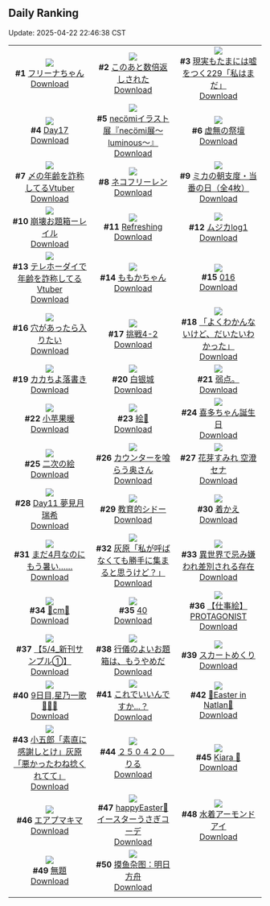 ## Daily Ranking
Update: 2025-04-22 22:46:38 CST

|      |      |      |
| :----: | :----: | :----: |
| ![](https://i.pixiv.re/c/240x480/img-master/img/2025/04/20/00/00/06/129487021_p0_master1200.jpg)<br>**#1** [フリーナちゃん](https://www.pixiv.net/artworks/129487021)<br>[Download](https://i.pixiv.re/img-original/img/2025/04/20/00/00/06/129487021_p0.png) | ![](https://i.pixiv.re/c/240x480/img-master/img/2025/04/20/00/05/01/129487672_p0_master1200.jpg)<br>**#2** [このあと数倍返しされた](https://www.pixiv.net/artworks/129487672)<br>[Download](https://i.pixiv.re/img-original/img/2025/04/20/00/05/01/129487672_p0.jpg) | ![](https://i.pixiv.re/c/240x480/img-master/img/2025/04/20/18/00/22/129513421_p0_master1200.jpg)<br>**#3** [現実もたまには嘘をつく229「私はまだ」](https://www.pixiv.net/artworks/129513421)<br>[Download](https://i.pixiv.re/img-original/img/2025/04/20/18/00/22/129513421_p0.jpg) |
| ![](https://i.pixiv.re/c/240x480/img-master/img/2025/04/20/01/06/29/129490010_p0_master1200.jpg)<br>**#4** [Day17](https://www.pixiv.net/artworks/129490010)<br>[Download](https://i.pixiv.re/img-original/img/2025/04/20/01/06/29/129490010_p0.jpg) | ![](https://i.pixiv.re/c/240x480/img-master/img/2025/04/20/00/00/15/129487122_p0_master1200.jpg)<br>**#5** [necömiイラスト展『necömi展～luminous～』](https://www.pixiv.net/artworks/129487122)<br>[Download](https://i.pixiv.re/img-original/img/2025/04/20/00/00/15/129487122_p0.png) | ![](https://i.pixiv.re/c/240x480/img-master/img/2025/04/21/08/03/07/129539587_p0_master1200.jpg)<br>**#6** [虚無の祭壇](https://www.pixiv.net/artworks/129539587)<br>[Download](https://i.pixiv.re/img-original/img/2025/04/21/08/03/07/129539587_p0.png) |
| ![](https://i.pixiv.re/c/240x480/img-master/img/2025/04/20/21/01/50/129520899_p0_master1200.jpg)<br>**#7** [〆の年齢を詐称してるVtuber](https://www.pixiv.net/artworks/129520899)<br>[Download](https://i.pixiv.re/img-original/img/2025/04/20/21/01/50/129520899_p0.png) | ![](https://i.pixiv.re/c/240x480/img-master/img/2025/04/20/00/00/04/129486995_p0_master1200.jpg)<br>**#8** [ネコフリーレン](https://www.pixiv.net/artworks/129486995)<br>[Download](https://i.pixiv.re/img-original/img/2025/04/20/00/00/04/129486995_p0.png) | ![](https://i.pixiv.re/c/240x480/img-master/img/2025/04/20/08/00/08/129497476_p0_master1200.jpg)<br>**#9** [ミカの朝支度・当番の日（全4枚）](https://www.pixiv.net/artworks/129497476)<br>[Download](https://i.pixiv.re/img-original/img/2025/04/20/08/00/08/129497476_p0.jpg) |
| ![](https://i.pixiv.re/c/240x480/img-master/img/2025/04/20/15/26/23/129508586_p0_master1200.jpg)<br>**#10** [崩壊お題箱ーレイル](https://www.pixiv.net/artworks/129508586)<br>[Download](https://i.pixiv.re/img-original/img/2025/04/20/15/26/23/129508586_p0.jpg) | ![](https://i.pixiv.re/c/240x480/img-master/img/2025/04/20/11/01/29/129490312_p0_master1200.jpg)<br>**#11** [Refreshing](https://www.pixiv.net/artworks/129490312)<br>[Download](https://i.pixiv.re/img-original/img/2025/04/20/11/01/29/129490312_p0.png) | ![](https://i.pixiv.re/c/240x480/img-master/img/2025/04/20/16/03/30/129509633_p0_master1200.jpg)<br>**#12** [ムジカlog1](https://www.pixiv.net/artworks/129509633)<br>[Download](https://i.pixiv.re/img-original/img/2025/04/20/16/03/30/129509633_p0.jpg) |
| ![](https://i.pixiv.re/c/240x480/img-master/img/2025/04/21/21/02/23/129556296_p0_master1200.jpg)<br>**#13** [テレホーダイで年齢を詐称してるVtuber](https://www.pixiv.net/artworks/129556296)<br>[Download](https://i.pixiv.re/img-original/img/2025/04/21/21/02/23/129556296_p0.png) | ![](https://i.pixiv.re/c/240x480/img-master/img/2025/04/20/00/00/11/129487078_p0_master1200.jpg)<br>**#14** [ももかちゃん](https://www.pixiv.net/artworks/129487078)<br>[Download](https://i.pixiv.re/img-original/img/2025/04/20/00/00/11/129487078_p0.png) | ![](https://i.pixiv.re/c/240x480/img-master/img/2025/04/20/00/00/14/129487104_p0_master1200.jpg)<br>**#15** [016](https://www.pixiv.net/artworks/129487104)<br>[Download](https://i.pixiv.re/img-original/img/2025/04/20/00/00/14/129487104_p0.jpg) |
| ![](https://i.pixiv.re/c/240x480/img-master/img/2025/04/20/19/11/58/129516233_p0_master1200.jpg)<br>**#16** [穴があったら入りたい](https://www.pixiv.net/artworks/129516233)<br>[Download](https://i.pixiv.re/img-original/img/2025/04/20/19/11/58/129516233_p0.jpg) | ![](https://i.pixiv.re/c/240x480/img-master/img/2025/04/20/13/47/26/129505725_p0_master1200.jpg)<br>**#17** [挑戦4-2](https://www.pixiv.net/artworks/129505725)<br>[Download](https://i.pixiv.re/img-original/img/2025/04/20/13/47/26/129505725_p0.png) | ![](https://i.pixiv.re/c/240x480/img-master/img/2025/04/20/22/22/43/129524757_p0_master1200.jpg)<br>**#18** [「よくわかんないけど、だいたいわかった」](https://www.pixiv.net/artworks/129524757)<br>[Download](https://i.pixiv.re/img-original/img/2025/04/20/22/22/43/129524757_p0.jpg) |
| ![](https://i.pixiv.re/c/240x480/img-master/img/2025/04/20/03/08/11/129493062_p0_master1200.jpg)<br>**#19** [カカちよ落書き](https://www.pixiv.net/artworks/129493062)<br>[Download](https://i.pixiv.re/img-original/img/2025/04/20/03/08/11/129493062_p0.png) | ![](https://i.pixiv.re/c/240x480/img-master/img/2025/04/20/16/50/51/129511066_p0_master1200.jpg)<br>**#20** [白银城](https://www.pixiv.net/artworks/129511066)<br>[Download](https://i.pixiv.re/img-original/img/2025/04/20/16/50/51/129511066_p0.jpg) | ![](https://i.pixiv.re/c/240x480/img-master/img/2025/04/21/05/59/04/129537453_p0_master1200.jpg)<br>**#21** [弱点。](https://www.pixiv.net/artworks/129537453)<br>[Download](https://i.pixiv.re/img-original/img/2025/04/21/05/59/04/129537453_p0.jpg) |
| ![](https://i.pixiv.re/c/240x480/img-master/img/2025/04/20/17/48/59/129512967_p0_master1200.jpg)<br>**#22** [小苹果暖](https://www.pixiv.net/artworks/129512967)<br>[Download](https://i.pixiv.re/img-original/img/2025/04/20/17/48/59/129512967_p0.jpg) | ![](https://i.pixiv.re/c/240x480/img-master/img/2025/04/20/23/20/37/129527532_p0_master1200.jpg)<br>**#23** [絵🌸](https://www.pixiv.net/artworks/129527532)<br>[Download](https://i.pixiv.re/img-original/img/2025/04/20/23/20/37/129527532_p0.png) | ![](https://i.pixiv.re/c/240x480/img-master/img/2025/04/21/17/09/21/129548866_p0_master1200.jpg)<br>**#24** [喜多ちゃん誕生日](https://www.pixiv.net/artworks/129548866)<br>[Download](https://i.pixiv.re/img-original/img/2025/04/21/17/09/21/129548866_p0.png) |
| ![](https://i.pixiv.re/c/240x480/img-master/img/2025/04/21/19/03/15/129552099_p0_master1200.jpg)<br>**#25** [二次の絵](https://www.pixiv.net/artworks/129552099)<br>[Download](https://i.pixiv.re/img-original/img/2025/04/21/19/03/15/129552099_p0.jpg) | ![](https://i.pixiv.re/c/240x480/img-master/img/2025/04/20/00/03/41/129487612_p0_master1200.jpg)<br>**#26** [カウンターを喰らう奥さん](https://www.pixiv.net/artworks/129487612)<br>[Download](https://i.pixiv.re/img-original/img/2025/04/20/00/03/41/129487612_p0.jpg) | ![](https://i.pixiv.re/c/240x480/img-master/img/2025/04/20/01/05/21/129489961_p0_master1200.jpg)<br>**#27** [花芽すみれ 空澄セナ](https://www.pixiv.net/artworks/129489961)<br>[Download](https://i.pixiv.re/img-original/img/2025/04/20/01/05/21/129489961_p0.png) |
| ![](https://i.pixiv.re/c/240x480/img-master/img/2025/04/20/02/27/23/129492191_p0_master1200.jpg)<br>**#28** [Day11  夢見月瑞希](https://www.pixiv.net/artworks/129492191)<br>[Download](https://i.pixiv.re/img-original/img/2025/04/20/02/27/23/129492191_p0.jpg) | ![](https://i.pixiv.re/c/240x480/img-master/img/2025/04/20/16/06/46/129508548_p0_master1200.jpg)<br>**#29** [教育的シドー](https://www.pixiv.net/artworks/129508548)<br>[Download](https://i.pixiv.re/img-original/img/2025/04/20/16/06/46/129508548_p0.png) | ![](https://i.pixiv.re/c/240x480/img-master/img/2025/04/21/00/30/02/129530972_p0_master1200.jpg)<br>**#30** [着かえ](https://www.pixiv.net/artworks/129530972)<br>[Download](https://i.pixiv.re/img-original/img/2025/04/21/00/30/02/129530972_p0.jpg) |
| ![](https://i.pixiv.re/c/240x480/img-master/img/2025/04/21/17/08/33/129548851_p0_master1200.jpg)<br>**#31** [まだ4月なのにもう暑い……](https://www.pixiv.net/artworks/129548851)<br>[Download](https://i.pixiv.re/img-original/img/2025/04/21/17/08/33/129548851_p0.jpg) | ![](https://i.pixiv.re/c/240x480/img-master/img/2025/04/20/17/22/51/129512113_p0_master1200.jpg)<br>**#32** [灰原「私が呼ばなくても勝手に集まると思うけど？」](https://www.pixiv.net/artworks/129512113)<br>[Download](https://i.pixiv.re/img-original/img/2025/04/20/17/22/51/129512113_p0.jpg) | ![](https://i.pixiv.re/c/240x480/img-master/img/2025/04/20/08/49/51/129498340_p0_master1200.jpg)<br>**#33** [異世界で忌み嫌われ差別される存在](https://www.pixiv.net/artworks/129498340)<br>[Download](https://i.pixiv.re/img-original/img/2025/04/20/08/49/51/129498340_p0.jpg) |
| ![](https://i.pixiv.re/c/240x480/img-master/img/2025/04/20/22/44/59/129525842_p0_master1200.jpg)<br>**#34** [🩵cm🩵](https://www.pixiv.net/artworks/129525842)<br>[Download](https://i.pixiv.re/img-original/img/2025/04/20/22/44/59/129525842_p0.png) | ![](https://i.pixiv.re/c/240x480/img-master/img/2025/04/21/10/44/01/129541942_p0_master1200.jpg)<br>**#35** [40](https://www.pixiv.net/artworks/129541942)<br>[Download](https://i.pixiv.re/img-original/img/2025/04/21/10/44/01/129541942_p0.jpg) | ![](https://i.pixiv.re/c/240x480/img-master/img/2025/04/20/03/19/28/129493283_p0_master1200.jpg)<br>**#36** [【仕事絵】 PROTAGONIST](https://www.pixiv.net/artworks/129493283)<br>[Download](https://i.pixiv.re/img-original/img/2025/04/20/03/19/28/129493283_p0.jpg) |
| ![](https://i.pixiv.re/c/240x480/img-master/img/2025/04/20/00/00/05/129487005_p0_master1200.jpg)<br>**#37** [【5/4_新刊サンプル①】](https://www.pixiv.net/artworks/129487005)<br>[Download](https://i.pixiv.re/img-original/img/2025/04/20/00/00/05/129487005_p0.png) | ![](https://i.pixiv.re/c/240x480/img-master/img/2025/04/20/15/27/36/129508618_p0_master1200.jpg)<br>**#38** [行儀のよいお題箱は、もうやめだ](https://www.pixiv.net/artworks/129508618)<br>[Download](https://i.pixiv.re/img-original/img/2025/04/20/15/27/36/129508618_p0.jpg) | ![](https://i.pixiv.re/c/240x480/img-master/img/2025/04/20/00/00/14/129487111_p0_master1200.jpg)<br>**#39** [スカートめくり](https://www.pixiv.net/artworks/129487111)<br>[Download](https://i.pixiv.re/img-original/img/2025/04/20/00/00/14/129487111_p0.jpg) |
| ![](https://i.pixiv.re/c/240x480/img-master/img/2025/04/20/02/43/11/129492558_p0_master1200.jpg)<br>**#40** [9日目,星乃一歌🧊🧊🧊](https://www.pixiv.net/artworks/129492558)<br>[Download](https://i.pixiv.re/img-original/img/2025/04/20/02/43/11/129492558_p0.jpg) | ![](https://i.pixiv.re/c/240x480/img-master/img/2025/04/20/00/00/13/129487102_p0_master1200.jpg)<br>**#41** [これでいいんですか...？](https://www.pixiv.net/artworks/129487102)<br>[Download](https://i.pixiv.re/img-original/img/2025/04/20/00/00/13/129487102_p0.jpg) | ![](https://i.pixiv.re/c/240x480/img-master/img/2025/04/21/02/24/35/129534330_p0_master1200.jpg)<br>**#42** [🥚Easter in Natlan🥚](https://www.pixiv.net/artworks/129534330)<br>[Download](https://i.pixiv.re/img-original/img/2025/04/21/02/24/35/129534330_p0.png) |
| ![](https://i.pixiv.re/c/240x480/img-master/img/2025/04/21/17/48/24/129549725_p0_master1200.jpg)<br>**#43** [小五郎「素直に感謝しとけ」灰原「悪かったわね捻くれてて」](https://www.pixiv.net/artworks/129549725)<br>[Download](https://i.pixiv.re/img-original/img/2025/04/21/17/48/24/129549725_p0.png) | ![](https://i.pixiv.re/c/240x480/img-master/img/2025/04/20/11/12/19/129501536_p0_master1200.jpg)<br>**#44** [２５０４２０　りる](https://www.pixiv.net/artworks/129501536)<br>[Download](https://i.pixiv.re/img-original/img/2025/04/20/11/12/19/129501536_p0.jpg) | ![](https://i.pixiv.re/c/240x480/img-master/img/2025/04/20/06/06/09/129495751_p0_master1200.jpg)<br>**#45** [Kiara 🧡](https://www.pixiv.net/artworks/129495751)<br>[Download](https://i.pixiv.re/img-original/img/2025/04/20/06/06/09/129495751_p0.png) |
| ![](https://i.pixiv.re/c/240x480/img-master/img/2025/04/20/18/36/46/129514877_p0_master1200.jpg)<br>**#46** [エアプマキマ](https://www.pixiv.net/artworks/129514877)<br>[Download](https://i.pixiv.re/img-original/img/2025/04/20/18/36/46/129514877_p0.jpg) | ![](https://i.pixiv.re/c/240x480/img-master/img/2025/04/20/18/19/48/129514218_p0_master1200.jpg)<br>**#47** [happyEaster🐰イースターうさぎコーデ](https://www.pixiv.net/artworks/129514218)<br>[Download](https://i.pixiv.re/img-original/img/2025/04/20/18/19/48/129514218_p0.jpg) | ![](https://i.pixiv.re/c/240x480/img-master/img/2025/04/20/00/15/02/129488118_p0_master1200.jpg)<br>**#48** [水着アーモンドアイ](https://www.pixiv.net/artworks/129488118)<br>[Download](https://i.pixiv.re/img-original/img/2025/04/20/00/15/02/129488118_p0.jpg) |
| ![](https://i.pixiv.re/c/240x480/img-master/img/2025/04/20/02/04/41/129491662_p0_master1200.jpg)<br>**#49** [無題](https://www.pixiv.net/artworks/129491662)<br>[Download](https://i.pixiv.re/img-original/img/2025/04/20/02/04/41/129491662_p0.jpg) | ![](https://i.pixiv.re/c/240x480/img-master/img/2025/04/20/22/26/54/129524960_p0_master1200.jpg)<br>**#50** [摸鱼杂图：明日方舟](https://www.pixiv.net/artworks/129524960)<br>[Download](https://i.pixiv.re/img-original/img/2025/04/20/22/26/54/129524960_p0.jpg) |
|      |
